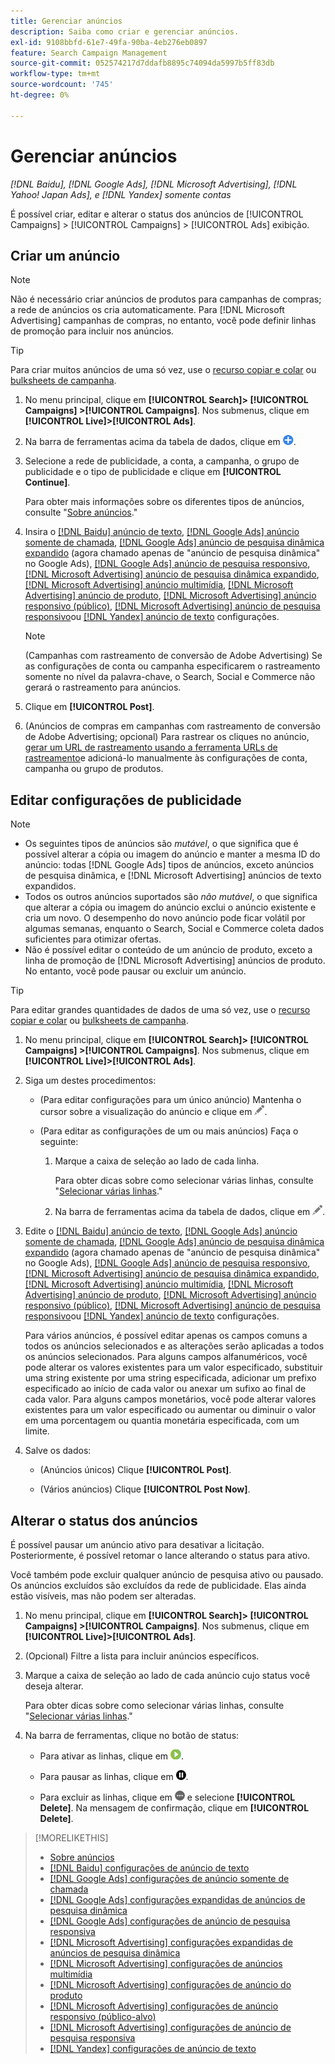 ```yaml
---
title: Gerenciar anúncios
description: Saiba como criar e gerenciar anúncios.
exl-id: 9108bbfd-61e7-49fa-90ba-4eb276eb0897
feature: Search Campaign Management
source-git-commit: 052574217d7ddafb8895c74094da5997b5ff83db
workflow-type: tm+mt
source-wordcount: '745'
ht-degree: 0%

---
```


# Gerenciar anúncios

*[!DNL Baidu], [!DNL Google Ads], [!DNL Microsoft Advertising], [!DNL Yahoo! Japan Ads], e [!DNL Yandex] somente contas*

É possível criar, editar e alterar o status dos anúncios de [!UICONTROL Campaigns] > [!UICONTROL Campaigns] > [!UICONTROL Ads] exibição.

## Criar um anúncio

>[!NOTE]
>
>Não é necessário criar anúncios de produtos para campanhas de compras; a rede de anúncios os cria automaticamente. Para [!DNL Microsoft Advertising] campanhas de compras, no entanto, você pode definir linhas de promoção para incluir nos anúncios.

>[!TIP]
>
>Para criar muitos anúncios de uma só vez, use o [recurso copiar e colar](/help/search-social-commerce/campaign-management/campaigns/copy-paste.md) ou [bulksheets de campanha](/help/search-social-commerce/campaign-management/bulksheets/bulksheet-about.md).

1. No menu principal, clique em **[!UICONTROL Search]> [!UICONTROL Campaigns] >[!UICONTROL Campaigns]**. Nos submenus, clique em **[!UICONTROL Live]>[!UICONTROL Ads]**.

1. Na barra de ferramentas acima da tabela de dados, clique em ![Criar](/help/search-social-commerce/assets/add.png "Criar").

1. Selecione a rede de publicidade, a conta, a campanha, o grupo de publicidade e o tipo de publicidade e clique em **[!UICONTROL Continue]**.

   Para obter mais informações sobre os diferentes tipos de anúncios, consulte &quot;[Sobre anúncios](ad-about.md).&quot;

1. Insira o [[!DNL Baidu] anúncio de texto](ad-settings-baidu-text.md), [[!DNL Google Ads] anúncio somente de chamada](ad-settings-google-call.md), [[!DNL Google Ads] anúncio de pesquisa dinâmica expandido](ad-settings-google-dsa.md) (agora chamado apenas de &quot;anúncio de pesquisa dinâmica&quot; no Google Ads), [[!DNL Google Ads] anúncio de pesquisa responsivo](ad-settings-google-rsa.md), [[!DNL Microsoft Advertising] anúncio de pesquisa dinâmica expandido](ad-settings-microsoft-dsa.md), [[!DNL Microsoft Advertising] anúncio multimídia](ad-settings-microsoft-multimedia.md), [[!DNL Microsoft Advertising] anúncio de produto](ad-settings-microsoft-product.md), [[!DNL Microsoft Advertising] anúncio responsivo (público)](ad-settings-microsoft-responsive.md), [[!DNL Microsoft Advertising] anúncio de pesquisa responsivo](ad-settings-microsoft-rsa.md)ou [[!DNL Yandex] anúncio de texto](ad-settings-yandex-text.md) configurações.

   >[!NOTE]
   >
   >(Campanhas com rastreamento de conversão de Adobe Advertising) Se as configurações de conta ou campanha especificarem o rastreamento somente no nível da palavra-chave, o Search, Social e Commerce não gerará o rastreamento para anúncios.

1. Clique em **[!UICONTROL Post]**.

1. (Anúncios de compras em campanhas com rastreamento de conversão de Adobe Advertising; opcional) Para rastrear os cliques no anúncio, [gerar um URL de rastreamento usando a ferramenta URLs de rastreamento](/help/search-social-commerce/tools/click-tracking-url-generate.md)e adicioná-lo manualmente às configurações de conta, campanha ou grupo de produtos.

## Editar configurações de publicidade

>[!NOTE]
>
>* Os seguintes tipos de anúncios são *mutável*, o que significa que é possível alterar a cópia ou imagem do anúncio e manter a mesma ID do anúncio: todas [!DNL Google Ads] tipos de anúncios, exceto anúncios de pesquisa dinâmica, e [!DNL Microsoft Advertising] anúncios de texto expandidos.
>* Todos os outros anúncios suportados são *não mutável*, o que significa que alterar a cópia ou imagem do anúncio exclui o anúncio existente e cria um novo. O desempenho do novo anúncio pode ficar volátil por algumas semanas, enquanto o Search, Social e Commerce coleta dados suficientes para otimizar ofertas.
>* Não é possível editar o conteúdo de um anúncio de produto, exceto a linha de promoção de [!DNL Microsoft Advertising] anúncios de produto. No entanto, você pode pausar ou excluir um anúncio.

>[!TIP]
>
>Para editar grandes quantidades de dados de uma só vez, use o [recurso copiar e colar](/help/search-social-commerce/campaign-management/campaigns/copy-paste.md) ou [bulksheets de campanha](/help/search-social-commerce/campaign-management/bulksheets/bulksheet-about.md).

1. No menu principal, clique em **[!UICONTROL Search]> [!UICONTROL Campaigns] >[!UICONTROL Campaigns]**. Nos submenus, clique em **[!UICONTROL Live]>[!UICONTROL Ads]**.

1. Siga um destes procedimentos:

   * (Para editar configurações para um único anúncio) Mantenha o cursor sobre a visualização do anúncio e clique em ![Editar](/help/search-social-commerce/assets/edit.png "Editar").

   * (Para editar as configurações de um ou mais anúncios) Faça o seguinte:

      1. Marque a caixa de seleção ao lado de cada linha.

         Para obter dicas sobre como selecionar várias linhas, consulte &quot;[Selecionar várias linhas](/help/search-social-commerce/common-tasks/navigation-editing-selection/multiple-rows-select.md).&quot;

      1. Na barra de ferramentas acima da tabela de dados, clique em ![Editar](/help/search-social-commerce/assets/edit.png "Editar").

1. Edite o [[!DNL Baidu] anúncio de texto](ad-settings-baidu-text.md), [[!DNL Google Ads] anúncio somente de chamada](ad-settings-google-call.md), [[!DNL Google Ads] anúncio de pesquisa dinâmica expandido](ad-settings-google-dsa.md) (agora chamado apenas de &quot;anúncio de pesquisa dinâmica&quot; no Google Ads), [[!DNL Google Ads] anúncio de pesquisa responsivo](ad-settings-google-rsa.md), [[!DNL Microsoft Advertising] anúncio de pesquisa dinâmica expandido](ad-settings-microsoft-dsa.md), [[!DNL Microsoft Advertising] anúncio multimídia](ad-settings-microsoft-multimedia.md), [[!DNL Microsoft Advertising] anúncio de produto](ad-settings-microsoft-product.md), [[!DNL Microsoft Advertising] anúncio responsivo (público)](ad-settings-microsoft-responsive.md), [[!DNL Microsoft Advertising] anúncio de pesquisa responsivo](ad-settings-microsoft-rsa.md)ou [[!DNL Yandex] anúncio de texto](ad-settings-yandex-text.md) configurações.

   Para vários anúncios, é possível editar apenas os campos comuns a todos os anúncios selecionados e as alterações serão aplicadas a todos os anúncios selecionados. Para alguns campos alfanuméricos, você pode alterar os valores existentes para um valor especificado, substituir uma string existente por uma string especificada, adicionar um prefixo especificado ao início de cada valor ou anexar um sufixo ao final de cada valor. Para alguns campos monetários, você pode alterar valores existentes para um valor especificado ou aumentar ou diminuir o valor em uma porcentagem ou quantia monetária especificada, com um limite.

1. Salve os dados:

   * (Anúncios únicos) Clique **[!UICONTROL Post]**.

   * (Vários anúncios) Clique **[!UICONTROL Post Now]**.

## Alterar o status dos anúncios

É possível pausar um anúncio ativo para desativar a licitação. Posteriormente, é possível retomar o lance alterando o status para ativo.

Você também pode excluir qualquer anúncio de pesquisa ativo ou pausado. Os anúncios excluídos são excluídos da rede de publicidade. Elas ainda estão visíveis, mas não podem ser alteradas.

1. No menu principal, clique em **[!UICONTROL Search]> [!UICONTROL Campaigns] >[!UICONTROL Campaigns]**. Nos submenus, clique em **[!UICONTROL Live]>[!UICONTROL Ads]**.

1. (Opcional) Filtre a lista para incluir anúncios específicos.

1. Marque a caixa de seleção ao lado de cada anúncio cujo status você deseja alterar.

   Para obter dicas sobre como selecionar várias linhas, consulte &quot;[Selecionar várias linhas](/help/search-social-commerce/common-tasks/navigation-editing-selection/multiple-rows-select.md).&quot;

1. Na barra de ferramentas, clique no botão de status:

   * Para ativar as linhas, clique em ![Ativar](/help/search-social-commerce/assets/activate.png "Ativar").

   * Para pausar as linhas, clique em ![Pausar](/help/search-social-commerce/assets/pause.png "Pausar").

   * Para excluir as linhas, clique em ![Mais](/help/search-social-commerce/assets/more.png "Mais") e selecione **[!UICONTROL Delete]**. Na mensagem de confirmação, clique em **[!UICONTROL Delete]**.

>[!MORELIKETHIS]
>
>* [Sobre anúncios](ad-about.md)
>* [[!DNL Baidu] configurações de anúncio de texto](ad-settings-baidu-text.md)
>* [[!DNL Google Ads] configurações de anúncio somente de chamada](ad-settings-google-call.md)
>* [[!DNL Google Ads] configurações expandidas de anúncios de pesquisa dinâmica](ad-settings-google-dsa.md)
>* [[!DNL Google Ads] configurações de anúncio de pesquisa responsiva](ad-settings-google-rsa.md)
>* [[!DNL Microsoft Advertising] configurações expandidas de anúncios de pesquisa dinâmica](ad-settings-microsoft-dsa.md)
>* [[!DNL Microsoft Advertising] configurações de anúncios multimídia](ad-settings-microsoft-multimedia.md)
>* [[!DNL Microsoft Advertising] configurações de anúncio do produto](ad-settings-microsoft-product.md)
>* [[!DNL Microsoft Advertising] configurações de anúncio responsivo (público-alvo)](ad-settings-microsoft-responsive.md)
>* [[!DNL Microsoft Advertising] configurações de anúncio de pesquisa responsiva](ad-settings-microsoft-rsa.md)
>* [[!DNL Yandex] configurações de anúncio de texto](ad-settings-yandex-text.md)
